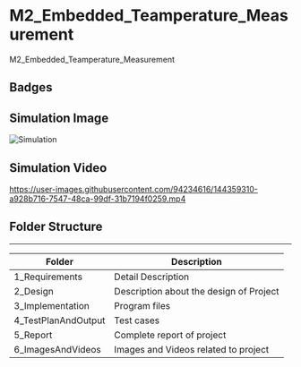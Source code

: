 # M2_Embedded_Teamperature_Measurement
M2_Embedded_Teamperature_Measurement

## Badges



## Simulation Image
![Simulation](https://user-images.githubusercontent.com/94234616/144359673-ac9ee637-99bc-4cb2-a531-7e82856b442e.png)



## Simulation Video
https://user-images.githubusercontent.com/94234616/144359310-a928b716-7547-48ca-99df-31b7194f0259.mp4

## Folder Structure

---

| Folder            | Description                                  |
| ----------------- | -------------------------------------------- |
| 1_Requirements    | Detail Description                           |
| 2_Design          | Description about the design of Project      |
| 3_Implementation  | Program files                                |
|4_TestPlanAndOutput| Test cases                                   |
| 5_Report          | Complete report of project                   |
| 6_ImagesAndVideos | Images and Videos related to project         |
